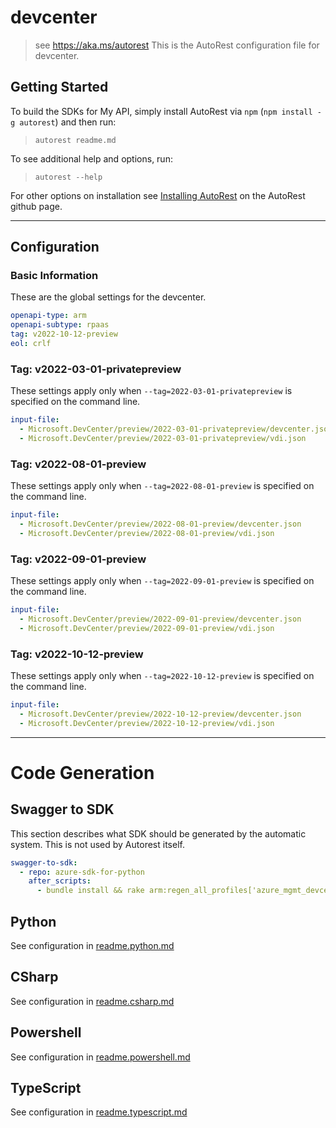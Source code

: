 # devcenter

> see https://aka.ms/autorest
This is the AutoRest configuration file for devcenter.

## Getting Started

To build the SDKs for My API, simply install AutoRest via `npm` (`npm install -g autorest`) and then run:

> `autorest readme.md`

To see additional help and options, run:

> `autorest --help`

For other options on installation see [Installing AutoRest](https://aka.ms/autorest/install) on the AutoRest github page.

---

## Configuration

### Basic Information

These are the global settings for the devcenter.

```yaml
openapi-type: arm
openapi-subtype: rpaas
tag: v2022-10-12-preview
eol: crlf
```

### Tag: v2022-03-01-privatepreview

These settings apply only when `--tag=2022-03-01-privatepreview` is specified on the command line.

```yaml $(tag) == 'v2022-03-01-privatepreview'
input-file:
  - Microsoft.DevCenter/preview/2022-03-01-privatepreview/devcenter.json
  - Microsoft.DevCenter/preview/2022-03-01-privatepreview/vdi.json
```

### Tag: v2022-08-01-preview

These settings apply only when `--tag=2022-08-01-preview` is specified on the command line.

```yaml $(tag) == 'v2022-08-01-preview'
input-file:
  - Microsoft.DevCenter/preview/2022-08-01-preview/devcenter.json
  - Microsoft.DevCenter/preview/2022-08-01-preview/vdi.json
```

### Tag: v2022-09-01-preview

These settings apply only when `--tag=2022-09-01-preview` is specified on the command line.

```yaml $(tag) == 'v2022-09-01-preview'
input-file:
  - Microsoft.DevCenter/preview/2022-09-01-preview/devcenter.json
  - Microsoft.DevCenter/preview/2022-09-01-preview/vdi.json
```

### Tag: v2022-10-12-preview

These settings apply only when `--tag=2022-10-12-preview` is specified on the command line.

```yaml $(tag) == 'v2022-10-12-preview'
input-file:
  - Microsoft.DevCenter/preview/2022-10-12-preview/devcenter.json
  - Microsoft.DevCenter/preview/2022-10-12-preview/vdi.json
```

---

# Code Generation

## Swagger to SDK

This section describes what SDK should be generated by the automatic system.
This is not used by Autorest itself.

```yaml $(swagger-to-sdk)
swagger-to-sdk:
  - repo: azure-sdk-for-python
    after_scripts:
      - bundle install && rake arm:regen_all_profiles['azure_mgmt_devcenter']
```

## Python

See configuration in [readme.python.md](./readme.python.md)

## CSharp

See configuration in [readme.csharp.md](./readme.csharp.md)

## Powershell

See configuration in [readme.powershell.md](./readme.powershell.md)

## TypeScript

See configuration in [readme.typescript.md](./readme.typescript.md)